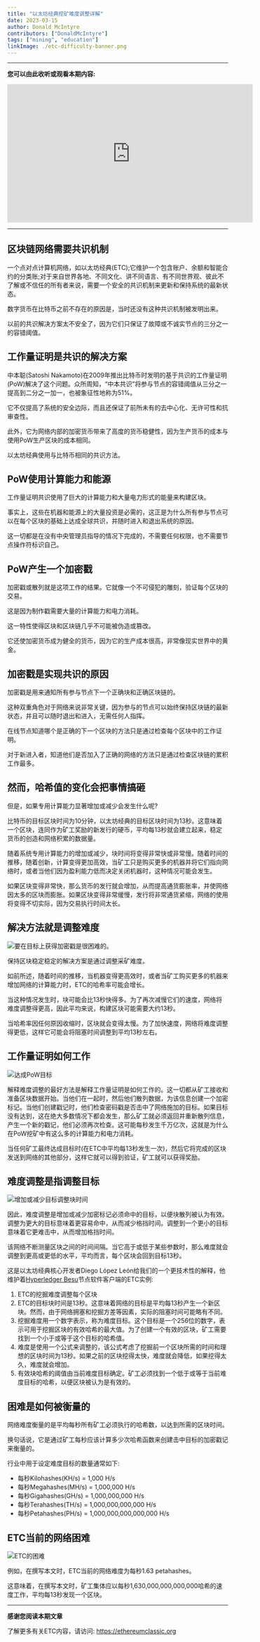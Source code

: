 ```yaml
---
title: "以太坊经典挖矿难度调整详解"
date: 2023-03-15
author: Donald McIntyre
contributors: ["DonaldMcIntyre"]
tags: ["mining", "education"]
linkImage: ./etc-difficulty-banner.png
---
```


---
**您可以由此收听或观看本期内容:**

<iframe width="560" height="315" src="https://www.youtube.com/embed/PgAaPaNdrHw" title="YouTube video player" frameborder="0" allow="accelerometer; autoplay; clipboard-write; encrypted-media; gyroscope; picture-in-picture; web-share" allowfullscreen></iframe>

---

## 区块链网络需要共识机制

一个点对点计算机网络，如以太坊经典(ETC);它维护一个包含账户、余额和智能合约的分类账;对于来自世界各地、不同文化、讲不同语言、有不同世界观、彼此不了解或不信任的所有者来说，需要一个安全的共识机制来更新和保持系统的最新状态。

数字货币在比特币之前不存在的原因是，当时还没有这种共识机制被发明出来。

以前的共识解决方案太不安全了，因为它们只保证了故障或不诚实节点的三分之一的容错阈值。

## 工作量证明是共识的解决方案

中本聪(Satoshi Nakamoto)在2009年推出比特币时发明的基于共识的工作量证明(PoW)解决了这个问题。众所周知，“中本共识”将参与节点的容错阈值从三分之一提高到二分之一加一，也被象征性地称为51%。

它不仅提高了系统的安全边际，而且还保证了前所未有的去中心化、无许可性和抗审查性。

此外，它为网络内部的加密货币带来了高度的货币稳健性，因为生产货币的成本与使用PoW生产区块的成本相同。

以太坊经典使用与比特币相同的共识方法。

## PoW使用计算能力和能源

工作量证明共识使用了巨大的计算能力和大量电力形式的能量来构建区块。

事实上，这些在机器和能源上的大量投资是必需的，这正是为什么所有参与节点可以在每个区块的基础上达成全球共识，并随时进入和退出系统的原因。

这一切都是在没有中央管理员指导的情况下完成的，不需要任何权限，也不需要节点操作符标识自己。

## PoW产生一个加密戳

加密戳或散列就是这项工作的结果。它就像一个不可侵犯的雕刻，验证每个区块的交易。

这是因为制作戳需要大量的计算能力和电力消耗。

这一特性使得区块和区块链几乎不可能被伪造或篡改。

它还使加密货币成为健全的货币，因为它的生产成本很高，非常像现实世界中的黄金。

## 加密戳是实现共识的原因

加密戳是用来通知所有参与节点下一个正确块和正确区块链的。

这种双重角色对于网络来说非常关键，因为参与的节点可以始终保持区块链的最新状态，并且可以随时退出和进入，无需任何人指挥。

在线节点知道哪个是正确的下一个区块的方法只是通过检查每个区块中的工作证明。

对于新进入者，知道他们是否加入了正确的网络的方法只是通过检查区块链的累积工作最多。

## 然而，哈希值的变化会把事情搞砸

但是，如果专用计算能力显著增加或减少会发生什么呢?

比特币的目标区块时间为10分钟，以太坊经典的目标区块时间为13秒。这意味着一个区块，连同作为矿工奖励的新发行的硬币，平均每13秒就会建立起来，稳定货币的创造和网络积累的数据量。

随着系统专用计算能力的增加或减少，块时间将变得非常快或非常慢。随着时间的推移，随着创新，计算变得更加高效，当矿工只是购买更多的机器并将它们指向网络时，或者当他们因为盈利能力低而决定关闭机器时，这种情况可能会发生。

如果区块变得非常快，那么货币的发行就会增加，从而提高通货膨胀率，并使网络因太多的区块而膨胀。如果区块变得非常缓慢，发行将非常通货紧缩，网络的使用将变得不切实际，因为交易执行时间太长。

## 解决方法就是调整难度

![要在目标上获得加密戳是很困难的。](./etc-difficulty-banner.png)

保持区块稳定稳定的解决方案是通过调整采矿难度。

如前所述，随着时间的推移，当机器变得更高效时，或者当矿工购买更多的机器来增加网络的计算能力时，ETC的哈希率可能会增长。

当这种情况发生时，块可能会比13秒快得多。为了再次减慢它们的速度，网络将难度调整得更高，因此平均来说，构建区块可能需要大约13秒。

当哈希率因任何原因收缩时，区块就会变得太慢。为了加快速度，网络将难度调整得更低，这样它可能会将阻塞时间调整到平均13秒左右。

## 工作量证明如何工作

![达成PoW目标](./1.png)

解释难度调整的最好方法是解释工作量证明是如何工作的。这一切都从矿工接收和准备区块数据开始。当他们在一起时，然后他们散列数据，为该信息创建一个加密标记。当他们创建戳记时，他们检查密码戳是否击中了网络施加的目标。如果目标没有达到，这在绝大多数情况下都会发生，那么矿工就必须返回并重新散列信息，产生一个新的戳记，他们必须再次检查。这可能每秒发生千万亿次，这就是为什么在PoW挖矿中有这么多的计算能力和电力消耗。

当任何矿工最终达成目标时(在ETC中平均每13秒发生一次)，然后它将完成的区块发送到网络的其他部分，这样它就可以得到验证，矿工就可以获得奖励。

## 难度调整是指调整目标

![增加或减少目标调整块时间](./2.png)

因此，难度调整是增加或减少加密标记必须命中的目标，以便块散列被认为有效。调整为更大的目标意味着更容易命中，从而减少格挡时间。调整到一个更小的目标意味着它更难击中，从而增加格挡时间。

该网络不断测量区块之间的时间间隔。当它高于或低于某些参数时，那么难度就会调整到更高或更低的水平，平均而言，每个区块会回到目标13秒。

这是以太坊经典核心开发者Diego López León给我们的一个更技术性的解释，他维护着[Hyperledger Besu](https://ethereumclassic.org/blog/2023-01-10-hyperledger-besu-explained)节点软件客户端的ETC实例:

1. ETC的挖掘难度调整每个区块
2. ETC的目标块时间是13秒。这意味着网络的目标是平均每13秒产生一个新区块。然而，由于网络拥塞和挖掘方差等因素，实际的阻塞时间可能略有不同。
3. 挖掘难度用一个数字表示，称为难度目标。这个目标是一个256位的数字，表示可用于挖掘区块的有效哈希的最大值。为了创建一个有效的区块，矿工需要找到一个小于或等于这个目标的哈希值。
4. 难度是使用一个公式来调整的，该公式考虑了挖掘前一个区块所需的时间和理想的区块时间为13秒。如果之前的区块挖得太快，难度就会降低，如果挖得太久，难度就会增加。
5. 有效块哈希的阈值由当前难度目标确定。矿工必须找到一个低于或等于当前难度目标的哈希，以便区块被认为是有效的。

## 困难是如何被衡量的

网络难度衡量的是平均每秒所有矿工必须执行的哈希数，以达到所需的区块时间。

换句话说，它是通过矿工每秒应该计算多少次哈希函数来创建击中目标的加密戳记来衡量的。

行业中用于设定难度目标的数量通常如下:

- 每秒Kilohashes(KH/s) = 1,000 H/s
- 每秒Megahashes(MH/s) = 1,000,000 H/s
- 每秒Gigahashes(GH/s) = 1,000,000,000 H/s
- 每秒Terahashes(TH/s) = 1,000,000,000,000 H/s
- 每秒Petahashes(PH/s) = 1,000,000,000,000,000 H/s

## ETC当前的网络困难

![ETC的困难](./3.png)

例如，在撰写本文时，ETC当前的网络难度为每秒1.63 petahashes。

这意味着，在撰写本文时，矿工集体应以每秒1,630,000,000,000,000哈希的速度工作，平均每13秒发现一个区块。

---

**感谢您阅读本期文章**

了解更多有关ETC内容，请访问: https://ethereumclassic.org
